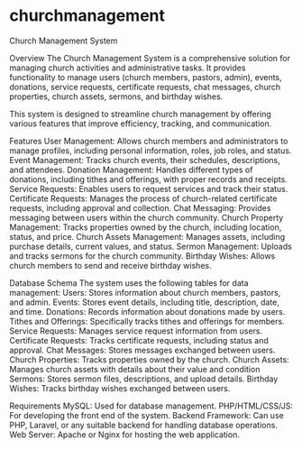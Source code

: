 # churchmanagement
Church Management System

Overview
The Church Management System is a comprehensive solution for managing church activities and administrative tasks. It provides functionality to manage users (church members, pastors, admin), events, donations, service requests, certificate requests, chat messages, church properties, church assets, sermons, and birthday wishes.

This system is designed to streamline church management by offering various features that improve efficiency, tracking, and communication.

Features
User Management: Allows church members and administrators to manage profiles, including personal information, roles, job roles, and status.
Event Management: Tracks church events, their schedules, descriptions, and attendees.
Donation Management: Handles different types of donations, including tithes and offerings, with proper records and receipts.
Service Requests: Enables users to request services and track their status.
Certificate Requests: Manages the process of church-related certificate requests, including approval and collection.
Chat Messaging: Provides messaging between users within the church community.
Church Property Management: Tracks properties owned by the church, including location, status, and price.
Church Assets Management: Manages assets, including purchase details, current values, and status.
Sermon Management: Uploads and tracks sermons for the church community.
Birthday Wishes: Allows church members to send and receive birthday wishes.

Database Schema
The system uses the following tables for data management:
Users: Stores information about church members, pastors, and admin.
Events: Stores event details, including title, description, date, and time.
Donations: Records information about donations made by users.
Tithes and Offerings: Specifically tracks tithes and offerings for members.
Service Requests: Manages service request information from users.
Certificate Requests: Tracks certificate requests, including status and approval.
Chat Messages: Stores messages exchanged between users.
Church Properties: Tracks properties owned by the church.
Church Assets: Manages church assets with details about their value and condition
Sermons: Stores sermon files, descriptions, and upload details.
Birthday Wishes: Tracks birthday wishes exchanged between users.

Requirements
MySQL: Used for database management.
PHP/HTML/CSS/JS: For developing the front end of the system.
Backend Framework: Can use PHP, Laravel, or any suitable backend for handling database operations.
Web Server: Apache or Nginx for hosting the web application.
